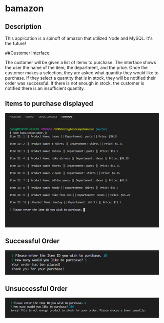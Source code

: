 # bamazon

## Description

This application is a spinoff of amazon that utilized Node and MySQL. It's the future!

##Customer Interface

The customer will be given a list of items to purchase. The interface shows the user the name of the item, the department, and the price.
Once the customer makes a selection, they are asked what quantity they would like to purchase. If they select a quantity that is in stock,
they will be notified their order was successful. If there is not enough in stock, the customer is notified there is an insufficient quantity.



## Items to purchase displayed

![Display items](/images/initial_display.PNG)

## Successful Order

![Successful Order](/images/successful_order.PNG)

## Unsuccessful Order

![Unsuccessful Order](/images/unsuccessful.PNG)